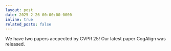 ```yaml
---
layout: post
date: 2025-2-26 00:00:00-0000
inline: true
related_posts: false
---
```

We have two papers accpected by CVPR 25! Our latest paper CogAlign was released.
